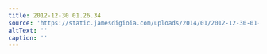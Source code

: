 ```yaml
---
title: 2012-12-30 01.26.34
source: 'https://static.jamesdigioia.com/uploads/2014/01/2012-12-30-01-26-34-scaled.jpg'
altText: ''
caption: ''
---
```


